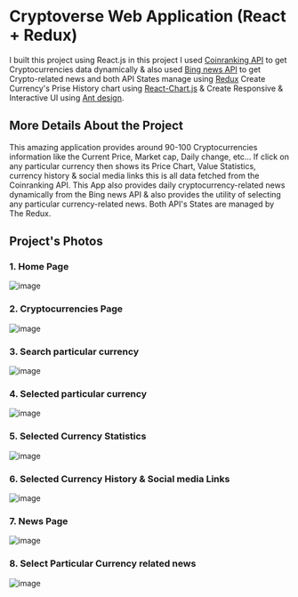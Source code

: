 # Cryptoverse Web Application (React + Redux)
I built this project using React.js in this project I used [Coinranking API](https://rapidapi.com/Coinranking/api/coinranking1/) to get Cryptocurrencies data dynamically & also used [Bing news API](https://rapidapi.com/microsoft-azure-org-microsoft-cognitive-services/api/bing-news-search1) to get Crypto-related news and both API States manage using [Redux](https://redux-toolkit.js.org/) Create Currency's Prise History chart using [React-Chart.js](https://www.npmjs.com/package/react-chartjs-2) & Create Responsive & Interactive UI using [Ant design](https://ant.design/).

## More Details About the Project

This amazing application provides around 90-100 Cryptocurrencies information like the Current Price, Market cap, Daily change, etc... If click on any particular currency then shows its Price Chart, Value Statistics, currency history & social media links this is all data fetched from the Coinranking API. This App also provides daily cryptocurrency-related news dynamically from the Bing news API  & also provides the utility of selecting any particular currency-related  news. Both API's States are managed by The Redux. 

## Project's Photos

### 1. Home Page
![image](https://user-images.githubusercontent.com/83348870/179364102-8b7f3d35-47ec-4c88-a399-be2499f88dc6.png)

### 2. Cryptocurrencies Page
![image](https://user-images.githubusercontent.com/83348870/179364253-32f24d7b-44ed-4e0a-8e8d-416068cfd397.png)

### 3. Search particular currency
![image](https://user-images.githubusercontent.com/83348870/179364325-3989bfe2-7752-416e-ab3c-84c8ac0e7e16.png)

### 4. Selected particular currency
![image](https://user-images.githubusercontent.com/83348870/179364403-e1e7bbf4-83ac-4138-a1ff-3aa8b36d9839.png)

### 5. Selected Currency Statistics
![image](https://user-images.githubusercontent.com/83348870/179364465-fc8e547e-8cb6-4cc9-bd2b-f6a32aec75b0.png)

### 6. Selected Currency History & Social media Links
![image](https://user-images.githubusercontent.com/83348870/179364577-21b0c305-0bd2-4f41-bef9-7037f976f166.png)

### 7. News Page
![image](https://user-images.githubusercontent.com/83348870/179364605-6efe50b3-de59-4ed1-a792-29e5a7436d34.png)

### 8. Select Particular Currency related news
![image](https://user-images.githubusercontent.com/83348870/179364734-9e799c31-5ce2-4fe7-af9f-809092cb225b.png)

